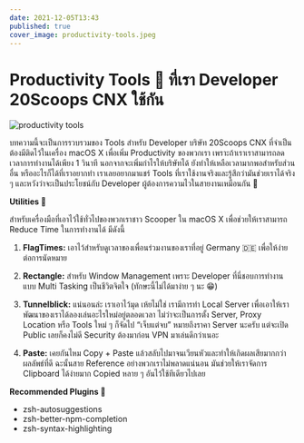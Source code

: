 ```yaml
---
date: 2021-12-05T13:43
published: true
cover_image: productivity-tools.jpeg
---
```

# Productivity Tools 🚀 ที่เรา Developer 20Scoops CNX ใช้กัน

![productivity tools](https://miro.medium.com/max/1400/1*T_6S8nFp02CvGRBJnIsyVA.jpeg)

บทความนี้จะเป็นการรวบรวมของ Tools สำหรับ Developer บริษัท 20Scoops CNX ที่จำเป็นต้องมีติดไว้ในเครื่อง macOS X เพื่อเพิ่ม Productivity ของพวกเรา เพราะถ้าเราเราสามารถลดเวลาการทำงานได้เพียง 1 วินาที นอกจากจะเพิ่มกำไรให้บริษัทได้ ยังทำให้เหลือเวลามากพอสำหรับส่วนอื่น หรืออะไรก็ได้ที่เราอยากทำ เราเลยอยากมาแชร์ Tools ที่เราใช้งานจริงและรู้สึกว่ามันช่วยเราได้จริง ๆ และหวังว่าจะเป็นประโยชน์กับ Developer ผู้ต้องการความไวในสายงานเหมือนกัน 🤝

**Utilities 🔧**

สำหรับเครื่องมือที่เอาไว้ใช้ทั่วไปของพวกเราชาว Scooper ใน macOS X เพื่อช่วยให้เราสามารถ Reduce Time ในการทำงานได้ มีดังนี้

1. **FlagTimes:** เอาไว้สำหรับดูเวลาของเพื่อนร่วมงานของเราที่อยู่ Germany 🇩🇪 เพื่อให้ง่ายต่อการนัดหมาย
   
2. **Rectangle:** สำหรับ Window Management เพราะ Developer ที่นี่ชอบการทำงานแบบ Multi Tasking เป็นชีวิตจิตใจ (ทักษะนี้ไม่ได้มาง่าย ๆ นะ 😁)

3. **Tunnelblick:** แน่นอนล่ะ เราเอาไว้มุด เห้ยไม่ใช่ เรามีการทำ Local Server เพื่อเอาให้เราพัฒนาของเราได้ลองเล่นอะไรใหม่อยู่ตลอดเวลา ไม่ว่าจะเป็นการตั้ง Server, Proxy Location หรือ Tools ใหม่ ๆ ก็จัดไป “เจ็บแต่จบ” หมายถึงราคา Server นะครับ แต่จะเปิด Public เลยก็คงไม่ดี Security ต้องมาก่อน VPN มาเล่นดีกว่าเนอะ

4. **Paste:** เคยกันไหม Copy + Paste แล้วสลับไปมาจนเวียนหัวและทำให้เกิดผลเสียมากกว่าผลลัพธ์ที่ดี ฉะนั้นสาย Reference อย่างพวกเราไม่พลาดแน่นอน มันช่วยให้เราจัดการ Clipboard ได้ง่ายมาก Copied หลาย ๆ อันไว้ใช้ทีเดียวไปเลย

**Recommended Plugins 🎉**

- zsh-autosuggestions
- zsh-better-npm-completion
- zsh-syntax-highlighting

